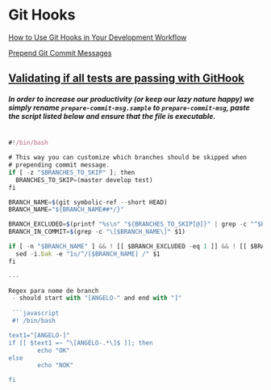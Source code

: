 # Git Hooks
[How to Use Git Hooks in Your Development Workflow](https://hackernoon.com/how-to-use-git-hooks-in-your-development-workflow-a94e66a0f3eb)

[Prepend Git Commit Messages](http://blog.bartoszmajsak.com/blog/2012/11/07/lazy-developers-toolbox-number-1-prepend-git-commit-messages/)

[Validating if all tests are passing with GitHook](https://www.youtube.com/watch?v=MF72e-12dxE)
---

##### *In order to increase our productivity (or keep our lazy nature happy) we simply rename ```prepare-commit-msg.sample``` to ```prepare-commit-msg```, paste the script listed below and ensure that the file is executable.*


```javascript

#!/bin/bash

# This way you can customize which branches should be skipped when
# prepending commit message. 
if [ -z "$BRANCHES_TO_SKIP" ]; then
  BRANCHES_TO_SKIP=(master develop test)
fi

BRANCH_NAME=$(git symbolic-ref --short HEAD)
BRANCH_NAME="${BRANCH_NAME##*/}"

BRANCH_EXCLUDED=$(printf "%s\n" "${BRANCHES_TO_SKIP[@]}" | grep -c "^$BRANCH_NAME$")
BRANCH_IN_COMMIT=$(grep -c "\[$BRANCH_NAME\]" $1)

if [ -n "$BRANCH_NAME" ] && ! [[ $BRANCH_EXCLUDED -eq 1 ]] && ! [[ $BRANCH_IN_COMMIT -ge 1 ]]; then 
  sed -i.bak -e "1s/^/[$BRANCH_NAME] /" $1
fi

---

Regex para nome de branch
 - should start with "[ANGELO-" and end with "]"
 
 ```javascript
 #! /bin/bash

text1="[ANGELO-]"
if [[ $text1 =~ ^\[ANGELO-.*\]$ ]]; then
        echo "OK"
else
        echo "NOK"

fi
 ```
